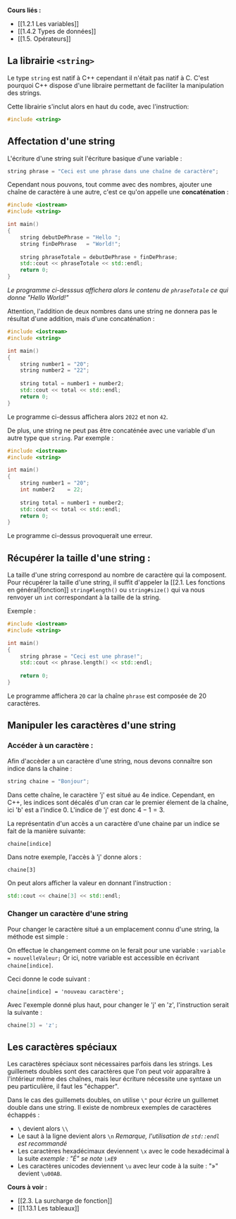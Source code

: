 **Cours liés :**
* [[1.2.1 Les variables]]
* [[1.4.2 Types de données]]
* [[1.5. Opérateurs]]

## La librairie `<string>`

Le type `string` est natif à C++ cependant il n'était pas natif à C.
C'est pourquoi C++ dispose d'une libraire permettant de faciliter la manipulation des strings.

Cette librairie s'inclut alors en haut du code, avec l'instruction: 

```cpp
#include <string>
```

## Affectation d'une string

L'écriture d'une string suit l'écriture basique d'une variable : 

```cpp
string phrase = "Ceci est une phrase dans une chaîne de caractère";
```

Cependant nous pouvons, tout comme avec des nombres, ajouter une chaîne de caractère à une autre, c'est ce qu'on appelle une **concaténation** : 

```cpp
#include <iostream>
#include <string>

int main()
{
	string debutDePhrase = "Hello ";
	string finDePhrase   = "World!";
	
	string phraseTotale = debutDePhrase + finDePhrase;
	std::cout << phraseTotale << std::endl;
	return 0;
}
```

*Le programme ci-desssus affichera alors le contenu de `phraseTotale` ce qui donne "Hello World!"*

Attention, l'addition de deux nombres dans une string ne donnera pas le résultat d'une addition, mais d'une concaténation : 

```cpp
#include <iostream>
#include <string>

int main()
{
	string number1 = "20";
	string number2 = "22";
	
	string total = number1 + number2;
	std::cout << total << std::endl;
	return 0;
}
```

Le programme ci-dessus affichera alors `2022` et non `42`.

De plus, une string ne peut pas être concaténée avec une variable d'un autre type que `string`.
Par exemple : 

```cpp
#include <iostream>
#include <string>

int main()
{
	string number1 = "20";
	int number2    = 22;
	
	string total = number1 + number2;
	std::cout << total << std::endl;
	return 0;
}
```
Le programme ci-dessus provoquerait une erreur.

## Récupérer la taille d'une string : 

La taille d'une string correspond au nombre de caractère qui la composent.
Pour récupérer la taille d'une string, il suffit d'appeler la [[2.1. Les fonctions en général|fonction]] `string#length()` ou `string#size()` qui va nous renvoyer un `int` correspondant à la taille de la string.

Exemple : 

```cpp
#include <iostream>
#include <string>

int main()
{
	string phrase = "Ceci est une phrase!";
	std::cout << phrase.length() << std::endl;
	
	return 0;
}
```

Le programme affichera `20` car la chaîne `phrase` est composée de 20 caractères.

## Manipuler les caractères d'une string

### Accéder à un caractère : 

Afin d'accèder a un caractère d'une string, nous devons connaître son indice dans la chaine : 

```cpp
string chaine = "Bonjour";
```

Dans cette chaîne, le caractère 'j' est situé au 4e indice. Cependant, en C++, les indices sont décalés d'un cran car le premier élement de la chaîne, ici 'b' est a l'indice 0.
L'indice de 'j' est donc $4 - 1 = 3$.

La représentatin d'un accès a un caractère d'une chaine par un indice se fait de la manière suivante:
```
chaine[indice]
```

Dans notre exemple, l'accès à 'j' donne alors : 
```
chaine[3]
```

On peut alors afficher la valeur en donnant l'instruction : 
```cpp
std::cout << chaine[3] << std::endl;
```

### Changer un caractère d'une string

Pour changer le caractère situé a un emplacement connu d'une string, la méthode est simple : 

On effectue le changement comme on le ferait pour une variable : `variable = nouvelleValeur;` Or ici, notre variable est accessible en écrivant `chaine[indice]`.

Ceci donne le code suivant : 
```
chaine[indice] = 'nouveau caractère';
```

Avec l'exemple donné plus haut, pour changer le 'j' en 'z', l'instruction serait la suivante : 
```cpp
chaine[3] = 'z';
```

## Les caractères spéciaux 

Les caractères spéciaux sont nécessaires parfois dans les strings. Les guillemets doubles sont des caractères que l'on peut voir apparaître à l'intérieur même des chaînes, mais leur écriture nécessite une syntaxe un peu particulière, il faut les "échapper".

Dans le cas des guillemets doubles, on utilise `\"` pour écrire un guillemet double dans une string. Il existe de nombreux exemples de caractères échappés :

- `\` devient alors `\\`
- Le saut à la ligne devient alors `\n` *Remarque, l'utilisation de `std::endl` est recommandé*
- Les caractères hexadécimaux deviennent `\x` avec le code hexadécimal à la suite *exemple : "É" se note `\xE9`*
- Les caractères unicodes deviennent `\u` avec leur code à la suite : "»" devient `\u00AB`.

**Cours à voir :**
- [[2.3. La surcharge de fonction]]
- [[1.13.1 Les tableaux]]